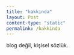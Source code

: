 ```yaml
---
title: "hakkında"
layout: Post
content-type: "static"
permalink: /hakkinda
---
```


blog değil, kişisel sözlük.
